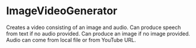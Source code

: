# ImageVideoGenerator
Creates a video consisting of an image and audio. Can produce speech from text if no audio provided. Can produce an image if no image provided. Audio can come from local file or from YouTube URL.

